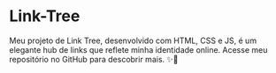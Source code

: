 # Link-Tree
 Meu projeto de Link Tree, desenvolvido com HTML, CSS e JS, é um elegante hub de links que reflete minha identidade online. Acesse meu repositório no GitHub para descobrir mais. ✨🔗
